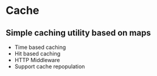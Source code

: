 # Cache
## Simple caching utility based on maps
<ul>
<li>
Time based caching
</li>
<li>
Hit based caching
</li>
<li>
HTTP Middleware
</li>
<li>
Support cache repopulation
</li>
</ul>  
